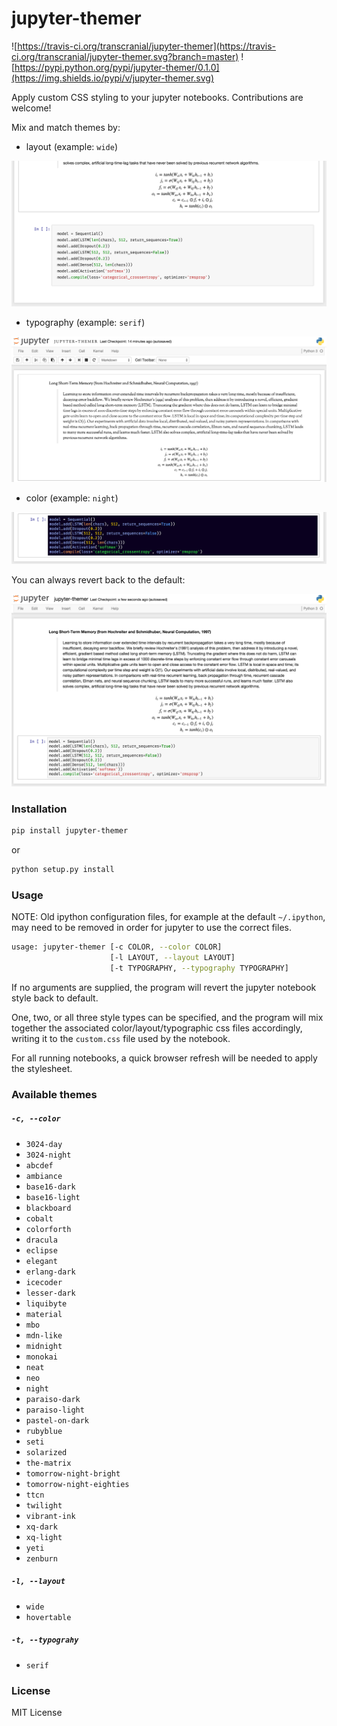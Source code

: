 # jupyter-themer

![https://travis-ci.org/transcranial/jupyter-themer](https://travis-ci.org/transcranial/jupyter-themer.svg?branch=master) ![https://pypi.python.org/pypi/jupyter-themer/0.1.0](https://img.shields.io/pypi/v/jupyter-themer.svg)

Apply custom CSS styling to your jupyter notebooks. Contributions are welcome!

Mix and match themes by:

- layout (example: `wide`)

![layout](images/layout.png)

- typography (example: `serif`)

![typography](images/typography.png)

- color (example: `night`)

![color](images/color.png)

You can always revert back to the default:

![default](images/default.png)

### Installation

```sh
pip install jupyter-themer
```

or

```sh
python setup.py install
```

### Usage

NOTE: Old ipython configuration files, for example at the default `~/.ipython`, may need to be removed in order for jupyter to use the correct files.

```sh
usage: jupyter-themer [-c COLOR, --color COLOR]
                      [-l LAYOUT, --layout LAYOUT]
                      [-t TYPOGRAPHY, --typography TYPOGRAPHY]
```

If no arguments are supplied, the program will revert the jupyter notebook style back to default.

One, two, or all three style types can be specified, and the program will mix together the associated color/layout/typographic css files accordingly, writing it to the `custom.css` file used by the notebook.

For all running notebooks, a quick browser refresh will be needed to apply the stylesheet.

### Available themes

##### `-c, --color`

- `3024-day`
- `3024-night`
- `abcdef`
- `ambiance`
- `base16-dark`
- `base16-light`
- `blackboard`
- `cobalt`
- `colorforth`
- `dracula`
- `eclipse`
- `elegant`
- `erlang-dark`
- `icecoder`
- `lesser-dark`
- `liquibyte`
- `material`
- `mbo`
- `mdn-like`
- `midnight`
- `monokai`
- `neat`
- `neo`
- `night`
- `paraiso-dark`
- `paraiso-light`
- `pastel-on-dark`
- `rubyblue`
- `seti`
- `solarized`
- `the-matrix`
- `tomorrow-night-bright`
- `tomorrow-night-eighties`
- `ttcn`
- `twilight`
- `vibrant-ink`
- `xq-dark`
- `xq-light`
- `yeti`
- `zenburn`

##### `-l, --layout`

- `wide`
- `hovertable`

##### `-t, --typograhy`

- `serif`

### License

MIT License
